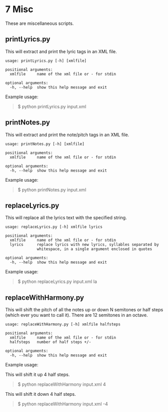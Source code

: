 # 7 Misc

These are miscellaneous scripts.

## printLyrics.py

This will extract and print the lyric tags in an XML file.

```
usage: printLyrics.py [-h] [xmlfile]

positional arguments:
  xmlfile     name of the xml file or - for stdin

optional arguments:
  -h, --help  show this help message and exit
```

Example usage:

> $ python printLyrics.py input.xml

## printNotes.py

This will extract and print the note/pitch tags in an XML file.

```
usage: printNotes.py [-h] [xmlfile]

positional arguments:
  xmlfile     name of the xml file or - for stdin

optional arguments:
  -h, --help  show this help message and exit
```

Example usage:

> $ python printNotes.py input.xml

## replaceLyrics.py

This will replace all the lyrics text with the specified string.

```
usage: replaceLyrics.py [-h] xmlfile lyrics

positional arguments:
  xmlfile     name of the xml file or - for stdin
  lyrics      replace lyrics with new lyrics, syllables separated by
              whitespace, in a single argument enclosed in quotes

optional arguments:
  -h, --help  show this help message and exit
```

Example usage:

> $ python replaceLyrics.py input.xml la

## replaceWithHarmony.py

This will shift the pitch of all the notes up or down N semitones or half
steps (which ever you want to call it). There are 12 semitones in an octave.

```
usage: replaceWithHarmony.py [-h] xmlfile halfsteps

positional arguments:
  xmlfile     name of the xml file or - for stdin
  halfsteps   number of half steps +/-

optional arguments:
  -h, --help  show this help message and exit
```

Example usage:

This will shift it up 4 half steps.

> $ python replaceWithHarmony input.xml 4

This will shift it down 4 half steps.

> $ python replaceWithHarmony input.xml -4


